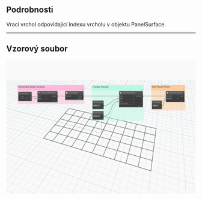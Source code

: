 ## Podrobnosti
Vrací vrchol odpovídající indexu vrcholu v objektu PanelSurface.
___
## Vzorový soubor

![GetVertex](./Autodesk.DesignScript.Geometry.PanelSurface.GetVertex_img.jpg)
